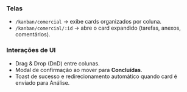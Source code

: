 ### Telas

- `/kanban/comercial` → exibe cards organizados por coluna.
- `/kanban/comercial/:id` → abre o card expandido (tarefas, anexos, comentários).

### Interações de UI

- Drag & Drop (DnD) entre colunas.
- Modal de confirmação ao mover para **Concluídas**.
- Toast de sucesso e redirecionamento automático quando card é enviado para Análise.